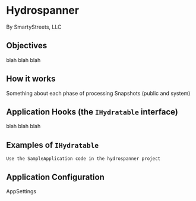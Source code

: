 # Hydrospanner

By SmartyStreets, LLC



## Objectives

blah blah blah



## How it works

Something about each phase of processing
Snapshots (public and system)



## Application Hooks (the `IHydratable` interface)

blah blah blah



## Examples of `IHydratable`

```
Use the SampleApplication code in the hydrospanner project

```



## Application Configuration

AppSettings


